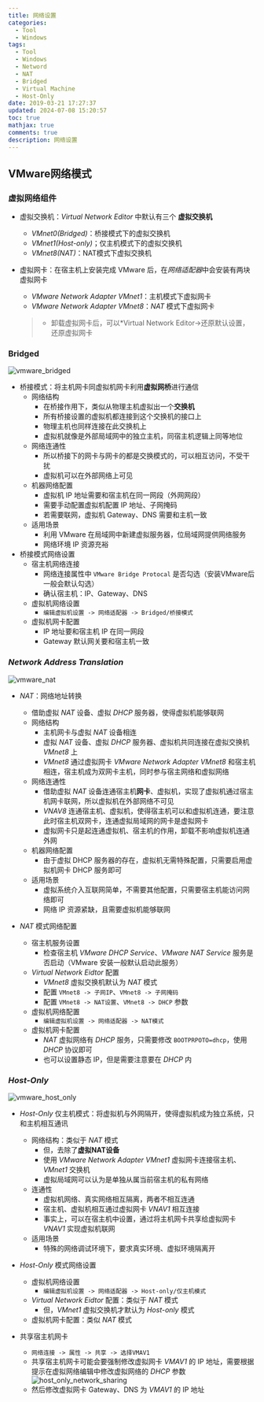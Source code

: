 ```yaml
---
title: 网络设置
categories:
  - Tool
  - Windows
tags:
  - Tool
  - Windows
  - Netword
  - NAT
  - Bridged
  - Virtual Machine
  - Host-Only
date: 2019-03-21 17:27:37
updated: 2024-07-08 15:20:57
toc: true
mathjax: true
comments: true
description: 网络设置
---
```


##  VMware网络模式

### 虚拟网络组件

-   虚拟交换机：*Virtual Network Editor* 中默认有三个 **虚拟交换机**
    -   *VMnet0(Bridged)*：桥接模式下的虚拟交换机
    -   *VMnet1(Host-only)*；仅主机模式下的虚拟交换机
    -   *VMnet8(NAT)*：NAT模式下虚拟交换机

-   虚拟网卡：在宿主机上安装完成 VMware 后，在*网络适配器*中会安装有两块虚拟网卡
    -   *VMware Network Adapter VMnet1*：主机模式下虚拟网卡
    -   *VMware Network Adapter VMnet8*：*NAT* 模式下虚拟网卡
    > - 卸载虚拟网卡后，可以*Virtual Network Editor->还原默认设置，还原虚拟网卡

### Bridged

![vmware_bridged](imgs/vmware_bridged.png)

-   桥接模式：将主机网卡同虚拟机网卡利用**虚拟网桥**进行通信
    -   网络结构
        -   在桥接作用下，类似从物理主机虚拟出一个**交换机**
        -   所有桥接设置的虚拟机都连接到这个交换机的接口上
        -   物理主机也同样连接在此交换机上
        -   虚拟机就像是外部局域网中的独立主机，同宿主机逻辑上同等地位
    -   网络连通性
        -   所以桥接下的网卡与网卡的都是交换模式的，可以相互访问，不受干扰
        -   虚拟机可以在外部网络上可见
    -   机器网络配置
        -   虚拟机 IP 地址需要和宿主机在同一网段（外网网段）
        -   需要手动配置虚拟机配置 IP 地址、子网掩码
        -   若需要联网，虚拟机 Gateway、DNS 需要和主机一致
    -   适用场景
        -   利用 VMware 在局域网中新建虚拟服务器，位局域网提供网络服务
        -   网络环境 IP 资源充裕
-   桥接模式网络设置
    -   宿主机网络连接
        -   网络连接属性中 `VMware Bridge Protocal` 是否勾选（安装VMware后一般会默认勾选）
        -   确认宿主机：IP、Gateway、DNS
    -   虚拟机网络设置
        -   `编辑虚拟机设置 -> 网络适配器 -> Bridged/桥接模式`
    -   虚拟机网卡配置
        -   IP 地址要和宿主机 IP 在同一网段
        -   Gateway 默认网关要和宿主机一致

### *Network Address Translation*

![vmware_nat](imgs/vmware_nat.png)

-   *NAT*：网络地址转换
    -   借助虚拟 *NAT* 设备、虚拟 *DHCP* 服务器，使得虚拟机能够联网
    -   网络结构
        -   主机网卡与虚拟 *NAT* 设备相连
        -   虚拟 *NAT* 设备、虚拟 *DHCP* 服务器、虚拟机共同连接在虚拟交换机 *VMnet8* 上
        -   *VMnet8* 通过虚拟网卡 *VMware Network Adapter VMnet8* 和宿主机相连，宿主机成为双网卡主机，同时参与宿主网络和虚拟网络
    -   网络连通性
        -   借助虚拟 *NAT* 设备连通宿主机**网卡**、虚拟机，实现了虚拟机通过宿主机网卡联网，所以虚拟机在外部网络不可见
        -   *VNAV8* 连通宿主机、虚拟机，使得宿主机可以和虚拟机连通，要注意此时宿主机双网卡，连通虚拟局域网的网卡是虚拟网卡
        -   虚拟网卡只是起连通虚拟机、宿主机的作用，卸载不影响虚拟机连通外网
    -   机器网络配置
        -   由于虚拟 DHCP 服务器的存在，虚拟机无需特殊配置，只需要启用虚拟机网卡 DHCP 服务即可
    -   适用场景
        -   虚拟系统介入互联网简单，不需要其他配置，只需要宿主机能访问网络即可
        -   网络 IP 资源紧缺，且需要虚拟机能够联网

-   *NAT* 模式网络配置
    -   宿主机服务设置
        -   检查宿主机 *VMware DHCP Service*、*VMware NAT Service* 服务是否启动（VMware 安装一般默认启动此服务）
    -   *Virtual Network Eidtor* 配置
        -   *VMnet8* 虚拟交换机默认为 *NAT* 模式
        -   配置 `VMnet8 -> 子网IP`、`VMnet8 -> 子网掩码`
        -   配置 `VMnet8 -> NAT设置`、`VMnet8 -> DHCP` 参数
    -   虚拟机网络配置
        -   `编辑虚拟机设置 -> 网络适配器 -> NAT模式`
    -   虚拟机网卡配置
        -   *NAT* 虚拟网络有 *DHCP* 服务，只需要修改 `BOOTPRPOTO=dhcp`，使用 *DHCP* 协议即可
        -   也可以设置静态 IP，但是需要注意要在 *DHCP* 内

### *Host-Only*

![vmware_host_only](imgs/vmware_host_only.png)

-   *Host-Only* 仅主机模式：将虚拟机与外网隔开，使得虚拟机成为独立系统，只和主机相互通讯
    -   网络结构：类似于 *NAT* 模式
        -   但，去除了**虚拟NAT设备**
        -   使用 *VMware Network Adapter VMnet1* 虚拟网卡连接宿主机、*VMnet1* 交换机
        -   虚拟局域网可以认为是单独从属当前宿主机的私有网络
    -   连通性
        -   虚拟机网络、真实网络相互隔离，两者不相互连通
        -   宿主机、虚拟机相互通过虚拟网卡 *VNAV1* 相互连接
        -   事实上，可以在宿主机中设置，通过将主机网卡共享给虚拟网卡 *VNAV1* 实现虚拟机联网
    -   适用场景
        -   特殊的网络调试环境下，要求真实环境、虚拟环境隔离开

-   *Host-Only* 模式网络设置
    -   虚拟机网络设置
        -   `编辑虚拟机设置 -> 网络适配器 -> Host-only/仅主机模式`
    -   *Virtual Network Eidtor* 配置：类似于 *NAT* 模式
        -   但，*VMnet1* 虚拟交换机才默认为 *Host-only* 模式
    -   虚拟机网卡配置：类似 *NAT* 模式

-   共享宿主机网卡
    -   `网络连接 -> 属性 -> 共享 -> 选择VMAV1`
    -   共享宿主机网卡可能会要强制修改虚拟网卡 *VMAV1* 的 IP 地址，需要根据提示在虚拟网络编辑中修改虚拟网络的 *DHCP* 参数
        ![host_only_network_sharing](imgs/host_only_network_sharing.png)
    -   然后修改虚拟网卡 Gateway、DNS 为 *VMAV1* 的 IP 地址

